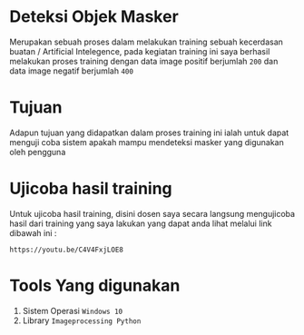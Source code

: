 # Deteksi Objek Masker

<p> Merupakan sebuah proses dalam melakukan training sebuah kecerdasan buatan / Artificial Intelegence, pada kegiatan training ini saya berhasil melakukan proses training dengan data image positif berjumlah <code>200</code> dan data image negatif berjumlah <code>400</code></p>

# Tujuan 
<p>Adapun tujuan yang didapatkan dalam proses training ini ialah untuk dapat menguji coba sistem apakah mampu mendeteksi masker yang digunakan oleh pengguna</p>

# Ujicoba hasil training
<p>Untuk ujicoba hasil training, disini dosen saya secara langsung mengujicoba hasil dari training yang saya lakukan yang dapat anda lihat melalui link dibawah ini : </p>

```
https://youtu.be/C4V4FxjLOE8

```

# Tools Yang digunakan 
<ol>
  <li>Sistem Operasi <code>Windows 10 </code></li>
  <li>Library <code>Imageprocessing Python</code></li>
</ol>

